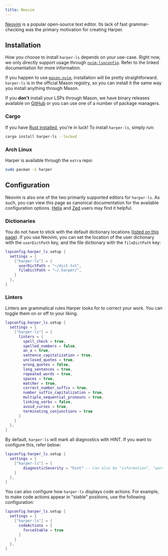 ```yaml
---
title: Neovim
---
```


[Neovim](https://neovim.io/) is a popular open-source text editor.
Its lack of fast grammar-checking was the primary motivation for creating Harper.

## Installation

How you choose to install `harper-ls` depends on your use-case.
Right now, we only directly support usage through [`nvim-lspconfig`](https://github.com/neovim/nvim-lspconfig/blob/master/doc/server_configurations.md#harper_ls).
Refer to the linked documentation for more information.

If you happen to use [`mason.nvim`](https://github.com/williamboman/mason.nvim), installation will be pretty straightforward.
`harper-ls` is in the official Mason registry, so you can install it the same way you install anything through Mason.

If you **don't** install your LSPs through Mason, we have binary releases available on [GitHub](https://github.com/Automattic/harper/releases) or you can use one of a number of package managers.

### Cargo

If you have [Rust installed](https://www.rust-lang.org/tools/install), you're in luck!
To install `harper-ls`, simply run:

```bash
cargo install harper-ls --locked
```

### Arch Linux

Harper is available through the `extra` repo:

```bash
sudo pacman -S harper
```

## Configuration

Neovim is also one of the two primarily supported editors for `harper-ls`.
As such, you can view this page as canonical documentation for the available configuration options.
[Helix](./helix) and [Zed](./zed) users may find it helpful.

### Dictionaries

You do not have to stick with the default dictionary locations ([listed on this page](./language-server)).
If you use Neovim, you can set the location of the user dictionary with the `userDictPath` key, and the file dictionary with the `fileDictPath` key:

```lua
lspconfig.harper_ls.setup {
  settings = {
    ["harper-ls"] = {
      userDictPath = "~/dict.txt",
      fileDictPath = "~/.harper/",
    }
  },
}
```

### Linters

Linters are grammatical rules Harper looks for to correct your work.
You can toggle them on or off to your liking.

```lua
lspconfig.harper_ls.setup {
  settings = {
    ["harper-ls"] = {
      linters = {
        spell_check = true,
        spelled_numbers = false,
        an_a = true,
        sentence_capitalization = true,
        unclosed_quotes = true,
        wrong_quotes = false,
        long_sentences = true,
        repeated_words = true,
        spaces = true,
        matcher = true,
        correct_number_suffix = true,
        number_suffix_capitalization = true,
        multiple_sequential_pronouns = true,
        linking_verbs = false,
        avoid_curses = true,
        terminating_conjunctions = true
      }
    }
  },
}
```

By default, `harper-ls` will mark all diagnostics with HINT.
If you want to configure this, refer below:

```lua
lspconfig.harper_ls.setup {
  settings = {
    ["harper-ls"] = {
        diagnosticSeverity = "hint" -- Can also be "information", "warning", or "error"
    }
  },
}
```

You can also configure how `harper-ls` displays code actions.
For example, to make code actions appear in "stable" positions, use the following configuration:

```lua
lspconfig.harper_ls.setup {
  settings = {
    ["harper-ls"] = {
      codeActions = {
        forceStable = true
      }
    }
  },
}
```
